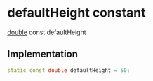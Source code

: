 


# defaultHeight constant






[double](https://api.flutter.dev/flutter/dart-core/double-class.html) const defaultHeight
  







## Implementation

```dart
static const double defaultHeight = 50;


```







